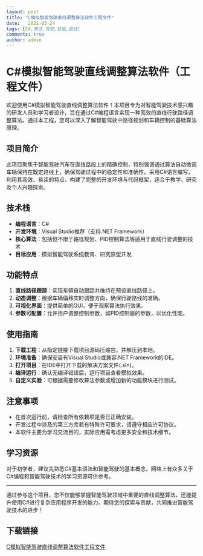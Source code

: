 ```yaml
---
layout: post
title: "C模拟智能驾驶直线调整算法软件工程文件"
date:   2021-03-24
tags: [C#,算法,驾驶,智能,直线]
comments: true
author: admin
---
```

# C#模拟智能驾驶直线调整算法软件（工程文件）

欢迎使用C#模拟智能驾驶直线调整算法软件！本项目专为对智能驾驶技术感兴趣的研发人员和学习者设计，旨在通过C#编程语言实现一种高效的直线行驶路径调整算法。通过本工程，您可以深入了解智能驾驶中路径规划和车辆控制的基础算法原理。

## 项目简介

此项目聚焦于智能驾驶汽车在直线路段上的精确控制，特别强调通过算法自动微调车辆保持在既定路线上，确保驾驶过程中的稳定性和准确性。采用C#语言编写，利用其高效、易读的特点，构建了完整的开发环境与代码框架，适合于教学、研究及个人兴趣探索。

## 技术栈

- **编程语言**：C#
- **开发环境**：Visual Studio推荐（支持.NET Framework）
- **核心算法**：包括但不限于路径规划、PID控制算法等适用于直线行驶调整的技术
- **目标应用**：模拟智能驾驶系统教育、研究原型开发

## 功能特点

1. **直线路径跟踪**：实现车辆自动跟踪并维持在预设直线路径上。
2. **动态调整**：根据车辆偏移实时调整方向，确保行驶路线的准确。
3. **可视化界面**：提供简单的GUI，便于观察算法执行效果。
4. **参数可配置**：允许用户调整控制参数，如PID控制器的参数，以优化性能。

## 使用指南

1. **下载工程**：从指定链接下载项目源码压缩包，并解压到本地。
2. **环境准备**：确保安装有Visual Studio或兼容.NET Framework的IDE。
3. **打开项目**：在IDE中打开下载的解决方案文件(.sln)。
4. **编译运行**：确认无编译错误后，运行项目查看模拟效果。
5. **自定义实验**：可根据需要修改算法参数或增加新的功能模块进行测试。

## 注意事项

- 在首次运行前，请检查所有依赖项是否已正确安装。
- 开发过程中涉及的第三方库若有特殊许可要求，请遵守相应许可协议。
- 本软件主要为学习交流目的，实际应用需考虑更多安全和技术细节。

## 学习资源

对于初学者，建议先熟悉C#基本语法和智能驾驶的基本概念。网络上有众多关于C#编程和智能驾驶技术的学习资源可供参考。

---

通过参与这个项目，您不仅能够掌握智能驾驶领域中重要的直线调整算法，还能提升使用C#进行复杂应用程序开发的能力。期待您的探索与贡献，共同推进智能驾驶技术的进步！

## 下载链接

[C模拟智能驾驶直线调整算法软件工程文件](https://pan.quark.cn/s/4b9004f58e66)